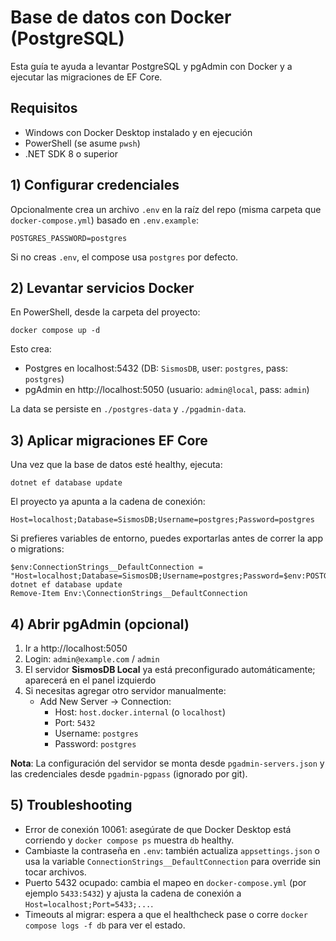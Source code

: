 # Base de datos con Docker (PostgreSQL)

Esta guía te ayuda a levantar PostgreSQL y pgAdmin con Docker y a ejecutar las migraciones de EF Core.

## Requisitos

- Windows con Docker Desktop instalado y en ejecución
- PowerShell (se asume `pwsh`)
- .NET SDK 8 o superior

## 1) Configurar credenciales

Opcionalmente crea un archivo `.env` en la raíz del repo (misma carpeta que `docker-compose.yml`) basado en `.env.example`:

```
POSTGRES_PASSWORD=postgres
```

Si no creas `.env`, el compose usa `postgres` por defecto.

## 2) Levantar servicios Docker

En PowerShell, desde la carpeta del proyecto:

```
docker compose up -d
```

Esto crea:

- Postgres en localhost:5432 (DB: `SismosDB`, user: `postgres`, pass: `postgres`)
- pgAdmin en http://localhost:5050 (usuario: `admin@local`, pass: `admin`)

La data se persiste en `./postgres-data` y `./pgadmin-data`.

## 3) Aplicar migraciones EF Core

Una vez que la base de datos esté healthy, ejecuta:

```
dotnet ef database update
```

El proyecto ya apunta a la cadena de conexión:

```
Host=localhost;Database=SismosDB;Username=postgres;Password=postgres
```

Si prefieres variables de entorno, puedes exportarlas antes de correr la app o migrations:

```
$env:ConnectionStrings__DefaultConnection = "Host=localhost;Database=SismosDB;Username=postgres;Password=$env:POSTGRES_PASSWORD"
dotnet ef database update
Remove-Item Env:\ConnectionStrings__DefaultConnection
```

## 4) Abrir pgAdmin (opcional)

1. Ir a http://localhost:5050
2. Login: `admin@example.com` / `admin`
3. El servidor **SismosDB Local** ya está preconfigurado automáticamente; aparecerá en el panel izquierdo
4. Si necesitas agregar otro servidor manualmente:
   - Add New Server -> Connection:
     - Host: `host.docker.internal` (o `localhost`)
     - Port: `5432`
     - Username: `postgres`
     - Password: `postgres`

**Nota**: La configuración del servidor se monta desde `pgadmin-servers.json` y las credenciales desde `pgadmin-pgpass` (ignorado por git).

## 5) Troubleshooting

- Error de conexión 10061: asegúrate de que Docker Desktop está corriendo y `docker compose ps` muestra `db` healthy.
- Cambiaste la contraseña en `.env`: también actualiza `appsettings.json` o usa la variable `ConnectionStrings__DefaultConnection` para override sin tocar archivos.
- Puerto 5432 ocupado: cambia el mapeo en `docker-compose.yml` (por ejemplo `5433:5432`) y ajusta la cadena de conexión a `Host=localhost;Port=5433;...`.
- Timeouts al migrar: espera a que el healthcheck pase o corre `docker compose logs -f db` para ver el estado.
